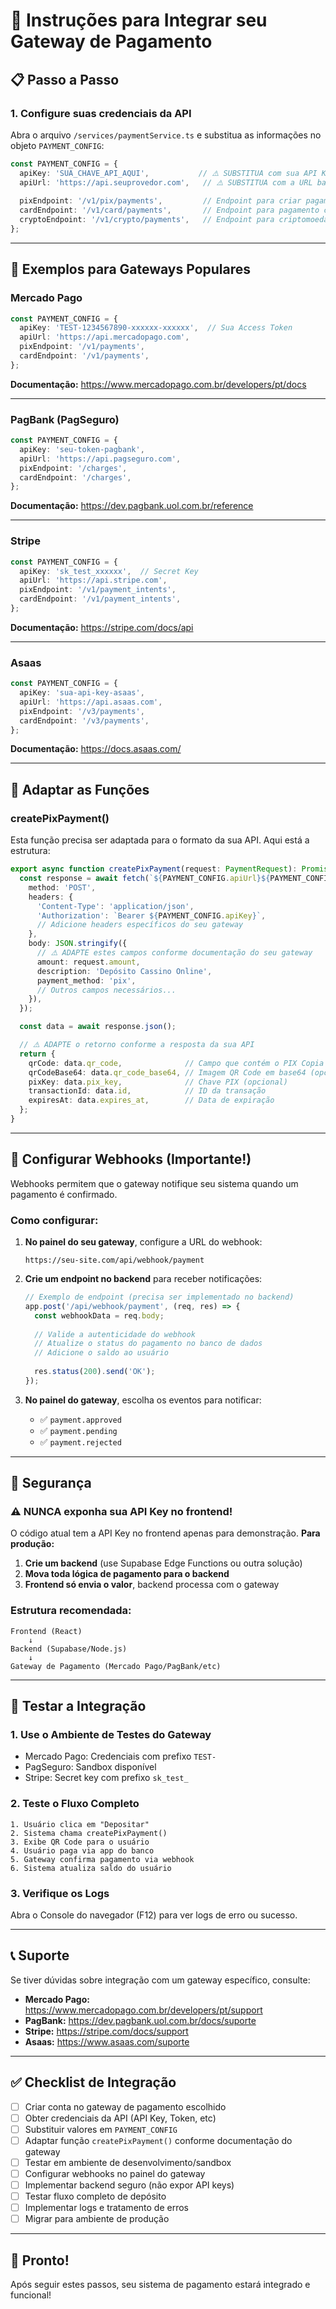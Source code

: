 # 🔧 Instruções para Integrar seu Gateway de Pagamento

## 📋 Passo a Passo

### 1. Configure suas credenciais da API

Abra o arquivo `/services/paymentService.ts` e substitua as informações no objeto `PAYMENT_CONFIG`:

```typescript
const PAYMENT_CONFIG = {
  apiKey: 'SUA_CHAVE_API_AQUI',           // ⚠️ SUBSTITUA com sua API Key
  apiUrl: 'https://api.seuprovedor.com',   // ⚠️ SUBSTITUA com a URL base da API
  
  pixEndpoint: '/v1/pix/payments',         // Endpoint para criar pagamento PIX
  cardEndpoint: '/v1/card/payments',       // Endpoint para pagamento com cartão
  cryptoEndpoint: '/v1/crypto/payments',   // Endpoint para criptomoedas
};
```

---

## 🎯 Exemplos para Gateways Populares

### **Mercado Pago**

```typescript
const PAYMENT_CONFIG = {
  apiKey: 'TEST-1234567890-xxxxxx-xxxxxx',  // Sua Access Token
  apiUrl: 'https://api.mercadopago.com',
  pixEndpoint: '/v1/payments',
  cardEndpoint: '/v1/payments',
};
```

**Documentação:** https://www.mercadopago.com.br/developers/pt/docs

---

### **PagBank (PagSeguro)**

```typescript
const PAYMENT_CONFIG = {
  apiKey: 'seu-token-pagbank',
  apiUrl: 'https://api.pagseguro.com',
  pixEndpoint: '/charges',
  cardEndpoint: '/charges',
};
```

**Documentação:** https://dev.pagbank.uol.com.br/reference

---

### **Stripe**

```typescript
const PAYMENT_CONFIG = {
  apiKey: 'sk_test_xxxxxx',  // Secret Key
  apiUrl: 'https://api.stripe.com',
  pixEndpoint: '/v1/payment_intents',
  cardEndpoint: '/v1/payment_intents',
};
```

**Documentação:** https://stripe.com/docs/api

---

### **Asaas**

```typescript
const PAYMENT_CONFIG = {
  apiKey: 'sua-api-key-asaas',
  apiUrl: 'https://api.asaas.com',
  pixEndpoint: '/v3/payments',
  cardEndpoint: '/v3/payments',
};
```

**Documentação:** https://docs.asaas.com/

---

## 🔄 Adaptar as Funções

### **createPixPayment()**

Esta função precisa ser adaptada para o formato da sua API. Aqui está a estrutura:

```typescript
export async function createPixPayment(request: PaymentRequest): Promise<PixPaymentResponse> {
  const response = await fetch(`${PAYMENT_CONFIG.apiUrl}${PAYMENT_CONFIG.pixEndpoint}`, {
    method: 'POST',
    headers: {
      'Content-Type': 'application/json',
      'Authorization': `Bearer ${PAYMENT_CONFIG.apiKey}`,
      // Adicione headers específicos do seu gateway
    },
    body: JSON.stringify({
      // ⚠️ ADAPTE estes campos conforme documentação do seu gateway
      amount: request.amount,
      description: 'Depósito Cassino Online',
      payment_method: 'pix',
      // Outros campos necessários...
    }),
  });

  const data = await response.json();

  // ⚠️ ADAPTE o retorno conforme a resposta da sua API
  return {
    qrCode: data.qr_code,              // Campo que contém o PIX Copia e Cola
    qrCodeBase64: data.qr_code_base64, // Imagem QR Code em base64 (opcional)
    pixKey: data.pix_key,              // Chave PIX (opcional)
    transactionId: data.id,            // ID da transação
    expiresAt: data.expires_at,        // Data de expiração
  };
}
```

---

## 🔔 Configurar Webhooks (Importante!)

Webhooks permitem que o gateway notifique seu sistema quando um pagamento é confirmado.

### Como configurar:

1. **No painel do seu gateway**, configure a URL do webhook:
   ```
   https://seu-site.com/api/webhook/payment
   ```

2. **Crie um endpoint no backend** para receber notificações:
   ```typescript
   // Exemplo de endpoint (precisa ser implementado no backend)
   app.post('/api/webhook/payment', (req, res) => {
     const webhookData = req.body;
     
     // Valide a autenticidade do webhook
     // Atualize o status do pagamento no banco de dados
     // Adicione o saldo ao usuário
     
     res.status(200).send('OK');
   });
   ```

3. **No painel do gateway**, escolha os eventos para notificar:
   - ✅ `payment.approved`
   - ✅ `payment.pending`
   - ✅ `payment.rejected`

---

## 🔐 Segurança

### ⚠️ NUNCA exponha sua API Key no frontend!

O código atual tem a API Key no frontend apenas para demonstração. **Para produção:**

1. **Crie um backend** (use Supabase Edge Functions ou outra solução)
2. **Mova toda lógica de pagamento para o backend**
3. **Frontend só envia o valor**, backend processa com o gateway

### Estrutura recomendada:

```
Frontend (React)
    ↓
Backend (Supabase/Node.js)
    ↓
Gateway de Pagamento (Mercado Pago/PagBank/etc)
```

---

## 🧪 Testar a Integração

### 1. **Use o Ambiente de Testes do Gateway**
   - Mercado Pago: Credenciais com prefixo `TEST-`
   - PagSeguro: Sandbox disponível
   - Stripe: Secret key com prefixo `sk_test_`

### 2. **Teste o Fluxo Completo**
   ```
   1. Usuário clica em "Depositar"
   2. Sistema chama createPixPayment()
   3. Exibe QR Code para o usuário
   4. Usuário paga via app do banco
   5. Gateway confirma pagamento via webhook
   6. Sistema atualiza saldo do usuário
   ```

### 3. **Verifique os Logs**
   Abra o Console do navegador (F12) para ver logs de erro ou sucesso.

---

## 📞 Suporte

Se tiver dúvidas sobre integração com um gateway específico, consulte:

- **Mercado Pago:** https://www.mercadopago.com.br/developers/pt/support
- **PagBank:** https://dev.pagbank.uol.com.br/docs/suporte
- **Stripe:** https://stripe.com/docs/support
- **Asaas:** https://www.asaas.com/suporte

---

## ✅ Checklist de Integração

- [ ] Criar conta no gateway de pagamento escolhido
- [ ] Obter credenciais da API (API Key, Token, etc)
- [ ] Substituir valores em `PAYMENT_CONFIG`
- [ ] Adaptar função `createPixPayment()` conforme documentação do gateway
- [ ] Testar em ambiente de desenvolvimento/sandbox
- [ ] Configurar webhooks no painel do gateway
- [ ] Implementar backend seguro (não expor API keys)
- [ ] Testar fluxo completo de depósito
- [ ] Implementar logs e tratamento de erros
- [ ] Migrar para ambiente de produção

---

## 🚀 Pronto!

Após seguir estes passos, seu sistema de pagamento estará integrado e funcional!
